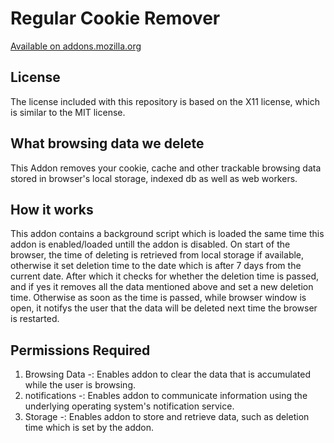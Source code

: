 # Regular Cookie Remover
[Available on addons.mozilla.org][AMO]

## License
The license included with this repository is based on the X11 license, which is similar to the MIT license.

[AMO]: https://addons.mozilla.org/en-US/firefox/addon/regular-cookie-remover/

## What browsing data we delete
This Addon removes your cookie, cache and other trackable browsing data stored in browser's local storage, indexed db as well as web workers.

## How it works
This addon contains a background script which is loaded the same time this addon is enabled/loaded untill the addon is disabled.
On start of the browser, the time of deleting is retrieved from local storage if available, otherwise it set deletion time to the date which is after 7 days from the current date.
After which it checks for whether the deletion time is passed, and if yes it removes all the data mentioned above and set a new deletion time.
Otherwise as soon as the time is passed, while browser window is open, it notifys the user that the data will be deleted next time the browser is restarted.

## Permissions Required
1. Browsing Data -: Enables addon to clear the data that is accumulated while the user is browsing.
2. notifications -: Enables addon to communicate information using the underlying operating system's                               notification service.
3. Storage       -: Enables addon to store and retrieve data, such as deletion time which is set by the addon.